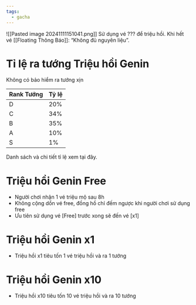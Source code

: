 ```yaml
---
tags:
  - gacha
---
```

![[Pasted image 20241111151041.png]]
Sử dụng vé ??? để triệu hồi.
Khi hết vé [[Floating Thông Báo]]: “Không đủ nguyên liệu”.
# Tỉ lệ ra tướng Triệu hồi Genin
Không có bảo hiểm ra tướng xịn

| Rank Tướng | Tỷ lệ |
| ---------- | ----- |
| D          | 20%   |
| C          | 34%   |
| B          | 35%   |
| A          | 10%   |
| S          | 1%    |
Danh sách và chi tiết tỉ lệ xem tại đây.
# Triệu hồi Genin Free
- Người chơi nhận 1 vé triệu mộ sau 8h
- Không cộng dồn vé free, đồng hồ chỉ đếm ngược khi người chơi sử dụng free
- Ưu tiên sử dụng vé [Free] trước xong sẽ đến vé [x1] 
# Triệu hồi Genin x1
- Triệu hồi x1 tiêu tốn 1 vé triệu hồi và ra 1 tướng
# Triệu hồi Genin x10
- Triệu hồi x10 tiêu tốn 10 vé triệu hồi và ra 10 tướng

